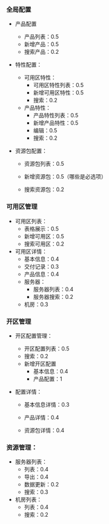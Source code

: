 ### 全局配置

- 产品配置
  - 产品列表：0.5
  - 新增产品：0.5
  - 搜索产品：0.2
- 特性配置：
  - 可用区特性：
    - 可用区特性列表：0.5
    - 新增可用区特性：0.5
    - 搜索：0.2
  - 产品特性：
    - 产品特性列表：0.5
    - 新增产品特性：0.5
    - 编辑：0.5
    - 搜索：0.2

- 资源包配置：

  - 资源包列表：0.5
  - 新增资源包：0.5（哪些是必选项）

  - 搜索资源包：0.2

### 可用区管理

- 可用区列表：
  - 表格展示：0.5
  - 新增可用区：0.5
  - 搜索可用区：0.2
- 可用区详情：
  - 基本信息：0.4
  - 交付记录：0.3
  - 产品信息：0.4
  - 服务器：
    - 服务器列表：0.4
    - 服务器搜索：0.2
  - 机房：0.3

### 开区管理

- 开区配置管理：

  - 开区配置列表：0.5
  - 搜索：0.2
  - 新增开区配置
    - 基本信息：0.4
    - 产品配置：1

- 配置详情：

  - 基本信息详情：0.3

  - 产品详情：0.4
  - 资源包详情：0.4

### 资源管理：

- 服务器列表：
  - 列表：0.4
  - 导出：0.4
  - 数据更新：0.2
  - 搜索：0.3
- 机房列表：
  - 列表：0.4
  - 搜索：0.2